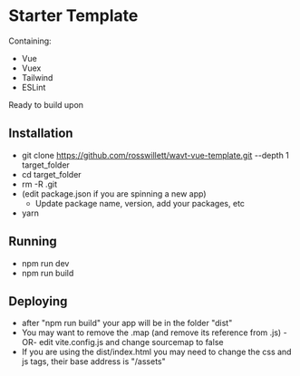 # Starter Template

Containing:
* Vue
* Vuex
* Tailwind
* ESLint

Ready to build upon

## Installation

* git clone https://github.com/rosswillett/wavt-vue-template.git --depth 1 target_folder
* cd target_folder
* rm -R .git
* (edit package.json if you are spinning a new app)
  * Update package name, version, add your packages, etc
* yarn

## Running

* npm run dev
* npm run build

## Deploying

* after "npm run build" your app will be in the folder "dist"
* You may want to remove the .map (and remove its reference from .js) -OR- edit vite.config.js and change sourcemap to false
* If you are using the dist/index.html you may need to change the css and js tags, their base address is "/assets"
